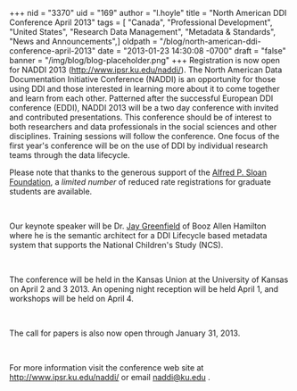 +++
nid = "3370"
uid = "169"
author = "l.hoyle"
title = "North American DDI Conference April 2013"
tags = [ "Canada", "Professional Development", "United States", "Research Data Management", "Metadata & Standards", "News and Announcements",]
oldpath = "/blog/north-american-ddi-conference-april-2013"
date = "2013-01-23 14:30:08 -0700"
draft = "false"
banner = "/img/blog/blog-placeholder.png"
+++
Registration is now open for NADDI 2013
(<http://www.ipsr.ku.edu/naddi/>). The North American Data Documentation
Initiative Conference (NADDI) is an opportunity for those using DDI and
those interested in learning more about it to come together and learn
from each other. Patterned after the successful European DDI conference
(EDDI), NADDI 2013 will be a two day conference with invited and
contributed presentations. This conference should be of interest to both
researchers and data professionals in the social sciences and other
disciplines. Training sessions will follow the conference. One focus of
the first year's conference will be on the use of DDI by individual
research teams through the data lifecycle.  

Please note that thanks to the generous support of the [Alfred P. Sloan
Foundation](http://www.sloan.org/), a *limited number* of reduced rate
registrations for graduate students are available.

 

Our keynote speaker will be Dr. [Jay
Greenfield](http://www.ipsr.ku.edu/naddi/JayGreenfield.shtml) of Booz
Allen Hamilton where he is the semantic architect for a DDI Lifecycle
based metadata system that supports the National Children's Study
(NCS).

 

The conference will be held in the Kansas Union at the University of
Kansas on April 2 and 3 2013. An opening night reception will be held
April 1, and workshops will be held on April 4.

 

The call for papers is also now open through January 31, 2013.

 

For more information visit the conference web site at
<http://www.ipsr.ku.edu/naddi/> or email <naddi@ku.edu> .
